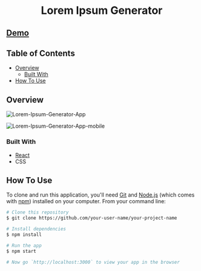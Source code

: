 # <h1 align="center">Lorem Ipsum Generator</h1>

<!-- DEMO -->

## [Demo](https://jyotip101.github.io/lorem-ipsum-generator-in-react/)

<!-- TABLE OF CONTENTS -->

## Table of Contents

- [Overview](#overview)
  - [Built With](#built-with)
- [How To Use](#how-to-use)

<!-- OVERVIEW -->

## Overview

![Lorem-Ipsum-Generator-App](https://user-images.githubusercontent.com/66724598/148904481-abf61668-8952-4375-b075-beaf0a16575d.png)

![Lorem-Ipsum-Generator-App-mobile](https://user-images.githubusercontent.com/66724598/148904518-7573ce85-3b17-4ee2-9c19-5f0e7e60130c.png)

### Built With

- [React](https://reactjs.org/)
- CSS

## How To Use

To clone and run this application, you'll need [Git](https://git-scm.com) and [Node.js](https://nodejs.org/en/download/) (which comes with [npm](http://npmjs.com)) installed on your computer. From your command line:

```bash
# Clone this repository
$ git clone https://github.com/your-user-name/your-project-name

# Install dependencies
$ npm install

# Run the app
$ npm start

# Now go `http://localhost:3000` to view your app in the browser
```
